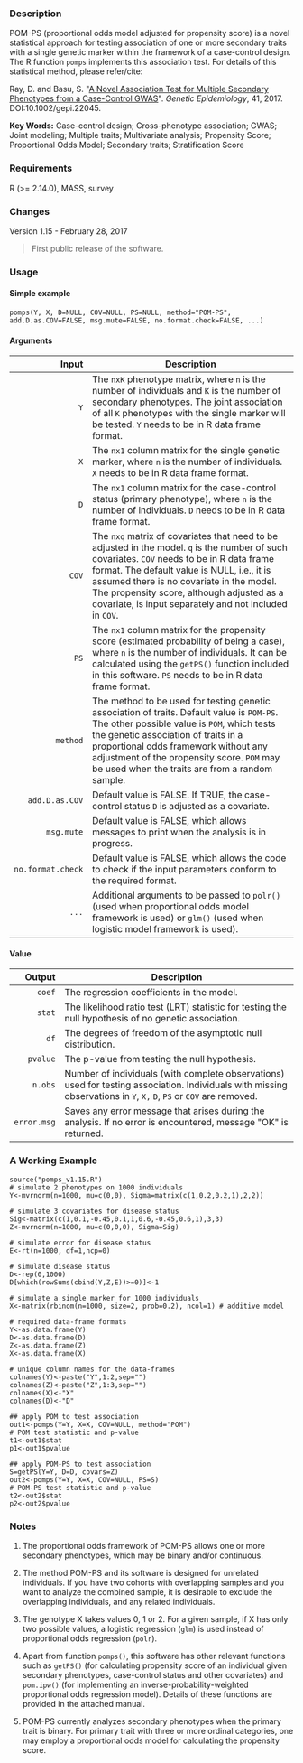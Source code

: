 ### Description
POM-PS (proportional odds model adjusted for propensity score) is a novel statistical approach for testing association of one or more secondary traits with a single genetic marker within the framework of a case-control design. The R function `pomps` implements this association test. For details of this statistical method, please refer/cite:

Ray, D. and Basu, S. "[A Novel Association Test for Multiple Secondary Phenotypes from a
Case-Control GWAS](http://onlinelibrary.wiley.com/doi/10.1002/gepi.22045/full)". *Genetic Epidemiology*, 41, 2017. DOI:10.1002/gepi.22045. 


**Key Words:** Case-control design; Cross-phenotype association; GWAS; Joint modeling; Multiple traits;
Multivariate analysis; Propensity Score; Proportional Odds Model; Secondary traits; Stratification Score

### Requirements
R (>= 2.14.0), MASS, survey


### Changes
Version 1.15 - February 28, 2017
> First public release of the software.


### Usage

#### Simple example
```{r}
pomps(Y, X, D=NULL, COV=NULL, PS=NULL, method="POM-PS", add.D.as.COV=FALSE, msg.mute=FALSE, no.format.check=FALSE, ...)
```
#### Arguments
| Input | Description |
| ---: | --- |
| `Y` | The `nxK` phenotype matrix, where `n` is the number of individuals and `K` is the number of secondary phenotypes. The joint association of all `K` phenotypes with the single marker will be tested. `Y` needs to be in R data frame format. |
| `X` | The `nx1` column matrix for the single genetic marker, where `n` is the number of individuals. `X` needs to be in R data frame format. |
| `D` | The `nx1` column matrix for the case-control status (primary phenotype), where `n` is the number of individuals. `D` needs to be in R data frame format. |
| `COV` | The `nxq` matrix of covariates that need to be adjusted in the model. `q` is the number of such covariates. `COV` needs to be in R data frame format. The default value is NULL, i.e., it is assumed there is no covariate in the model. The propensity score, although adjusted as a covariate, is input separately and not included in `COV`. |
| `PS` | The `nx1` column matrix for the propensity score (estimated probability of being a case), where `n` is the number of individuals. It can be calculated using the `getPS()` function included in this software. `PS` needs to be in R data frame format. |
| `method` | The method to be used for testing genetic association of traits. Default value is `POM-PS`. The other possible value is `POM`, which tests the genetic association of traits in a proportional odds framework without any adjustment of the propensity score. `POM` may be used when the traits are from a random sample. |
| `add.D.as.COV` | Default value is FALSE. If TRUE, the case-control status `D` is adjusted as a covariate. |
| `msg.mute` | Default value is FALSE, which allows messages to print when the analysis is in progress. |
| `no.format.check` | Default value is FALSE, which allows the code to check if the input parameters conform to the required format. |
| `...` | Additional arguments to be passed to `polr()` (used when proportional odds model framework is used) or `glm()` (used when logistic model framework is used). |

#### Value
| Output | Description |
| ---: | --- |
| `coef` | The regression coefficients in the model. |
| `stat` | The likelihood ratio test (LRT) statistic for testing the null hypothesis of no genetic association. |
| `df` | The degrees of freedom of the asymptotic null distribution. |
| `pvalue` | The p-value from testing the null hypothesis. |
| `n.obs` | Number of individuals (with complete observations) used for testing association. Individuals with missing observations in `Y`, `X,` `D`, `PS` or `COV` are removed. |
| `error.msg` | Saves any error message that arises during the analysis. If no error is encountered, message "OK" is returned. |


### A Working Example
```
source("pomps_v1.15.R")
# simulate 2 phenotypes on 1000 individuals
Y<-mvrnorm(n=1000, mu=c(0,0), Sigma=matrix(c(1,0.2,0.2,1),2,2))

# simulate 3 covariates for disease status
Sig<-matrix(c(1,0.1,-0.45,0.1,1,0.6,-0.45,0.6,1),3,3)
Z<-mvrnorm(n=1000, mu=c(0,0,0), Sigma=Sig)

# simulate error for disease status
E<-rt(n=1000, df=1,ncp=0)

# simulate disease status
D<-rep(0,1000)
D[which(rowSums(cbind(Y,Z,E))>=0)]<-1

# simulate a single marker for 1000 individuals
X<-matrix(rbinom(n=1000, size=2, prob=0.2), ncol=1)	# additive model

# required data-frame formats
Y<-as.data.frame(Y)
D<-as.data.frame(D)
Z<-as.data.frame(Z)
X<-as.data.frame(X)

# unique column names for the data-frames
colnames(Y)<-paste("Y",1:2,sep="")
colnames(Z)<-paste("Z",1:3,sep="")
colnames(X)<-"X"
colnames(D)<-"D"

## apply POM to test association
out1<-pomps(Y=Y, X=X, COV=NULL, method="POM")
# POM test statistic and p-value
t1<-out1$stat
p1<-out1$pvalue

## apply POM-PS to test association
S=getPS(Y=Y, D=D, covars=Z)
out2<-pomps(Y=Y, X=X, COV=NULL, PS=S)
# POM-PS test statistic and p-value
t2<-out2$stat
p2<-out2$pvalue

```

### Notes
1. The proportional odds framework of POM-PS allows one or more secondary phenotypes, which may be binary and/or continuous.

2. The method POM-PS and its software is designed for unrelated individuals. If you have two cohorts with overlapping samples and you want to analyze the combined sample, it is desirable to exclude the overlapping individuals, and any related individuals. 

3. The genotype X takes values 0, 1 or 2. For a given sample, if X has only two possible values, a logistic regression (`glm`) is used instead of proportional odds regression (`polr`).

4. Apart from function `pomps()`, this software has other relevant functions such as `getPS()` (for calculating propensity score of an individual given secondary phenotypes, case-control status and other covariates) and `pom.ipw()` (for implementing an inverse-probability-weighted proportional odds regression model). Details of these functions are provided in the attached manual.

5. POM-PS currently analyzes secondary phenotypes when the primary trait is binary. For primary trait with three or more ordinal categories, one may employ a proportional odds model for calculating the propensity score.
